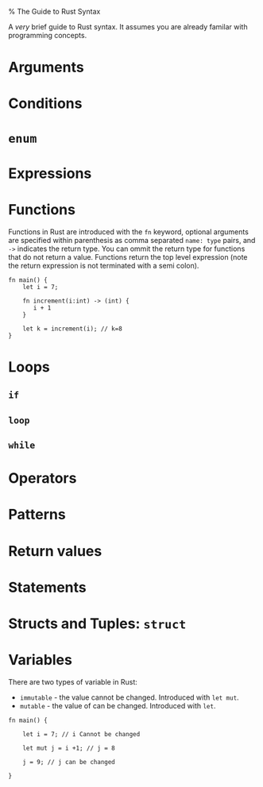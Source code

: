 % The Guide to Rust Syntax

A *very* brief guide to Rust syntax. It assumes you are already familar with programming concepts. 

# Arguments

# Conditions

# `enum`

# Expressions

# Functions

Functions in Rust are introduced with the `fn` keyword, optional arguments are specified within parenthesis as comma separated `name: type` pairs, and `->` indicates the return type. You can ommit the return type for functions that do not return a value. Functions return the top level expression (note the return expression is not terminated with a semi colon).

~~~~
fn main() {
    let i = 7;

    fn increment(i:int) -> (int) {
       i + 1 
    }	

    let k = increment(i); // k=8
}
~~~~

# Loops

## `if`

## `loop`

## `while`

# Operators

# Patterns

# Return values

# Statements

# Structs and Tuples: `struct`

# Variables

There are two types of variable in Rust:

* `immutable` - the value cannot be changed. Introduced with `let mut`.
* `mutable` - the value of can be changed. Introduced with `let`.

~~~~
fn main() {

    let i = 7; // i Cannot be changed 

    let mut j = i +1; // j = 8
    
    j = 9; // j can be changed

}
~~~~
